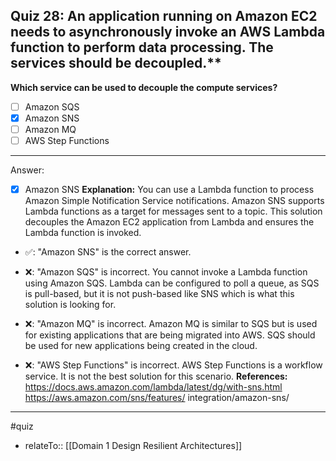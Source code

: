 ## Quiz 28: An application running on Amazon EC2 needs to asynchronously invoke an AWS Lambda function to perform data processing. The services should be decoupled.**

**Which service can be used to decouple the compute services?**

- [ ] Amazon SQS
- [x] Amazon SNS
- [ ] Amazon MQ
- [ ] AWS Step Functions

----
Answer:

- [x] Amazon SNS
  **Explanation:**
  You can use a Lambda function to process Amazon Simple Notification Service notifications. Amazon SNS supports Lambda functions as a target for messages sent to a topic. This solution decouples the Amazon EC2 application from Lambda and ensures the Lambda function is invoked.
- ✅: "Amazon SNS" is the correct answer.

- ❌: "Amazon SQS" is incorrect. You cannot invoke a Lambda function using Amazon SQS. Lambda can be configured to poll a queue, as SQS is pull-based, but it is not push-based like SNS which is what this solution is looking for.

- ❌: "Amazon MQ" is incorrect. Amazon MQ is similar to SQS but is used for existing applications that are being migrated into AWS. SQS should be used for new applications being created in the cloud.

- ❌: "AWS Step Functions" is incorrect. AWS Step Functions is a workflow service. It is not the best solution for this scenario.
  **References:**
  https://docs.aws.amazon.com/lambda/latest/dg/with-sns.html
  https://aws.amazon.com/sns/features/
  integration/amazon-sns/



----
#quiz 
- relateTo:: [[Domain 1 Design Resilient Architectures]]